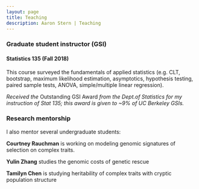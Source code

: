 ```yaml
---
layout: page
title: Teaching 
description: Aaron Stern | Teaching 
---
```

### Graduate student instructor (GSI)
#### Statistics 135 (Fall 2018) 
This course surveyed the fundamentals of applied statistics (e.g. CLT, bootstrap, maximum likelihood estimation, asymptotics, hypothesis testing, paired sample tests, ANOVA, simple/multiple linear regression). 

*Received the* Outstanding GSI Award *from the Dept.of Statistics for my instruction of Stat 135; this award is given to ~9% of UC Berkeley GSIs.*

### Research mentorship 
I also mentor several undergraduate students:

<b>Courtney Rauchman</b> is working on modeling genomic signatures of selection on complex traits.

<b>Yulin Zhang</b> studies the genomic costs of genetic rescue   

<b>Tamilyn Chen</b> is studying heritability of complex traits with cryptic population structure
 
<!-- Note: this is how to write a comment in HTML. Everything in here won't show up on your webpage.-->

<!--
To increase the size of the title, use fewer # in front of the paper title.
To decrease the size of the title, use more #. 
To remove the italics, remove the * before and after the description
To remove the underline from the title, remove the <u> tags (<u> and </u>)
-->

